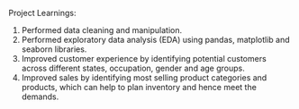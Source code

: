 Project Learnings:
1. Performed data cleaning and manipulation.
2. Performed exploratory data analysis (EDA) using pandas, matplotlib and seaborn libraries.
3. Improved customer experience by identifying potential customers across different states, occupation, gender and age groups.
4. Improved sales by identifying most selling product categories and products, which can help to plan inventory and hence meet the demands.
